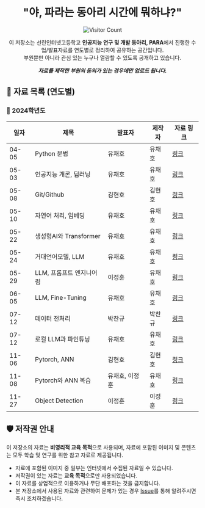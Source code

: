 <div align="center">
  
# "야, 파라는 동아리 시간에 뭐하냐?"
<p align="center">
  <img src="https://count.getloli.com/get/@sunrin-para-para-class?theme=booru-lewd&darkmode=0" alt="Visitor Count" />
</p>

이 저장소는 선린인터넷고등학교 **인공지능 연구 및 개발 동아리, PARA**에서 진행한 수업/발표자료를 연도별로 정리하여 공유하는 공간입니다.<br/>
부원뿐만 아니라 관심 있는 누구나 열람할 수 있도록 공개하고 있습니다.<br/>

***자료를 제작한 부원의 동의가 있는 경우에만 업로드 됩니다.***<br/>

</div>

## 📂 자료 목록 (연도별)

### 📅 2024학년도
| 일자    | 제목                 | 발표자   | 제작자 | 자료 링크             |
|-------|--------------------|-------|-----|-------------------|
| 04-05 | Python 문법          | 유채호   | 유채호 | [링크](./2024/3차시)  |
| 05-03 | 인공지능 개론, 딥러닝       | 유채호   | 유채호 | [링크](./2024/6차시)  |
| 05-08 | Git/Github       | 김현호   | 김현호 | [링크](./2024/7차시)  |
| 05-10 | 자연어 처리, 임베딩        | 유채호   | 유채호 | [링크](./2024/8차시)  |
| 05-22 | 생성형AI와 Transformer | 유채호   | 유채호 | [링크](./2024/10차시) |
| 05-24 | 거대언어모델, LLM        | 유채호   | 유채호 | [링크](./2024/11차시) |
| 05-29 | LLM, 프롬프트 엔지니어링    | 이정훈   | 유채호 | [링크](./2024/12차시) |
| 06-05 | LLM, Fine-Tuning   | 유채호   | 유채호 | [링크](./2024/14차시) |
| 07-12 | 데이터 전처리            | 박찬규   | 박찬규 | [링크](./2024/20차시) |
| 07-12 | 로컬 LLM과 파인튜닝       | 유채호   | 유채호 | [링크](./2024/20차시) |
| 11-06 | Pytorch, ANN    | 김현호 | 김현호 | [링크](./2024/24차시) |
| 11-08 | Pytorch와 ANN 복습    | 유채호, 이정훈 | 유채호 | [링크](./2024/25차시) |
| 11-27 | Object Detection   | 이정훈   | 이정훈 | [링크](./2024/26차시) |

## 🛡️ 저작권 안내

이 저장소의 자료는 **비영리적 교육 목적**으로 사용되며, 자료에 포함된 이미지 및 콘텐츠는 모두 학습 및 연구를 위한 참고 자료로 제공됩니다.
- 자료에 포함된 이미지 중 일부는 인터넷에서 수집된 자료일 수 있습니다.  
- 저작권이 있는 자료는 **교육 목적**으로만 사용되었습니다.
- 이 자료를 상업적으로 이용하거나 무단 배포하는 것을 금지합니다.
- 본 저장소에서 사용된 자료와 관련하여 문제가 있는 경우 [Issue](https://github.com/sunrin-para/para-class/issues)를 통해 알려주시면 즉시 조치하겠습니다.
